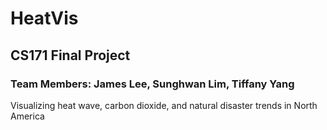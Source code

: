 # HeatVis

## CS171 Final Project
### Team Members: James Lee, Sunghwan Lim, Tiffany Yang

Visualizing heat wave, carbon dioxide, and natural disaster trends in North America 
